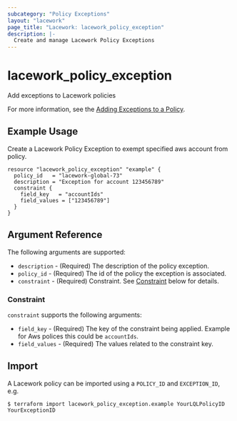 ```yaml
---
subcategory: "Policy Exceptions"
layout: "lacework"
page_title: "Lacework: lacework_policy_exception"
description: |-
  Create and manage Lacework Policy Exceptions
---
```


# lacework\_policy\_exception

Add exceptions to Lacework policies

For more information, see the [Adding Exceptions to a Policy](https://docs.lacework.com/add-exception-to-LQL-policy-lw-console).

## Example Usage

Create a Lacework Policy Exception to exempt specified aws account from policy.

```hcl
resource "lacework_policy_exception" "example" {
  policy_id   = "lacework-global-73"
  description = "Exception for account 123456789"
  constraint {
    field_key   = "accountIds"
    field_values = ["123456789"]
  }
}
```

## Argument Reference

The following arguments are supported:

* `description` - (Required) The description of the policy exception.
* `policy_id` - (Required) The id of the policy the exception is associated.
* `constraint` - (Required) Constraint. See [Constraint](#Constraint) below for details.

### Constraint

`constraint` supports the following arguments:

* `field_key` - (Required) The key of the constraint being applied. Example for Aws polices this could be `accountIds`.
* `field_values` - (Required) The values related to the constraint key.

## Import

A Lacework policy can be imported using a `POLICY_ID` and `EXCEPTION_ID`, e.g.

```
$ terraform import lacework_policy_exception.example YourLQLPolicyID YourExceptionID
```

